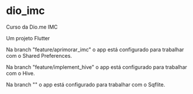 # dio_imc
Curso da Dio.me IMC

Um projeto Flutter

Na branch "feature/aprimorar_imc" o app está configurado para trabalhar com o Shared Preferences.

Na branch "feature/implement_hive" o app está configurado para trabalhar com o Hive.

Na branch "" o app está configurado para trabalhar com o Sqflite.

